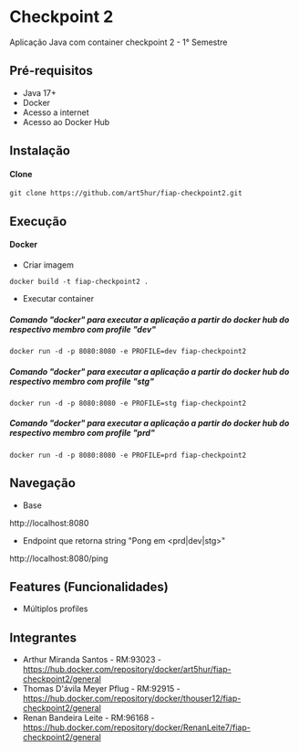 # Checkpoint 2

Aplicação Java com container checkpoint 2 - 1° Semestre

## Pré-requisitos

- Java 17+
- Docker 
- Acesso a internet
- Acesso ao Docker Hub

## Instalação

#### Clone

```
git clone https://github.com/art5hur/fiap-checkpoint2.git
```

## Execução


#### Docker

* Criar imagem

```
docker build -t fiap-checkpoint2 .
```

* Executar container

##### Comando "docker" para executar a aplicação a partir do docker hub do respectivo membro com profile "dev"
```
docker run -d -p 8080:8080 -e PROFILE=dev fiap-checkpoint2
```

##### Comando "docker" para executar a aplicação a partir do docker hub do respectivo membro com profile "stg"
```
docker run -d -p 8080:8080 -e PROFILE=stg fiap-checkpoint2
```

##### Comando "docker" para executar a aplicação a partir do docker hub do respectivo membro com profile "prd"
```
docker run -d -p 8080:8080 -e PROFILE=prd fiap-checkpoint2
```

## Navegação

- Base

http://localhost:8080

- Endpoint que retorna string "Pong em <prd|dev|stg>"

http://localhost:8080/ping 


## Features (Funcionalidades)

- Múltiplos profiles

## Integrantes

- Arthur Miranda Santos - RM:93023  -  https://hub.docker.com/repository/docker/art5hur/fiap-checkpoint2/general
- Thomas D'ávila Meyer Pflug - RM:92915  -  https://hub.docker.com/repository/docker/thouser12/fiap-checkpoint2/general
- Renan Bandeira Leite - RM:96168 - https://hub.docker.com/repository/docker/RenanLeite7/fiap-checkpoint2/general

